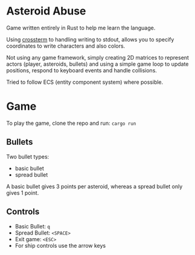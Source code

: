 # Asteroid Abuse

Game written entirely in Rust to help me learn the language.

Using [crossterm](https://github.com/crossterm-rs/crossterm) to handling writing to stdout, allows you to specify coordinates to write characters and also colors.

Not using any game framework, simply creating 2D matrices to represent actors (player, asteroids, bullets) and using a simple game loop to update positions, respond to keyboard events and handle collisions.

Tried to follow ECS (entity component system) where possible.

# Game

To play the game, clone the repo and run: `cargo run`

## Bullets

Two bullet types:

- basic bullet
- spread bullet

A basic bullet gives 3 points per asteroid, whereas a spread bullet only gives 1 point.

## Controls

- Basic Bullet: `q`
- Spread Bullet: `<SPACE>`
- Exit game: `<ESC>`
- For ship controls use the arrow keys
